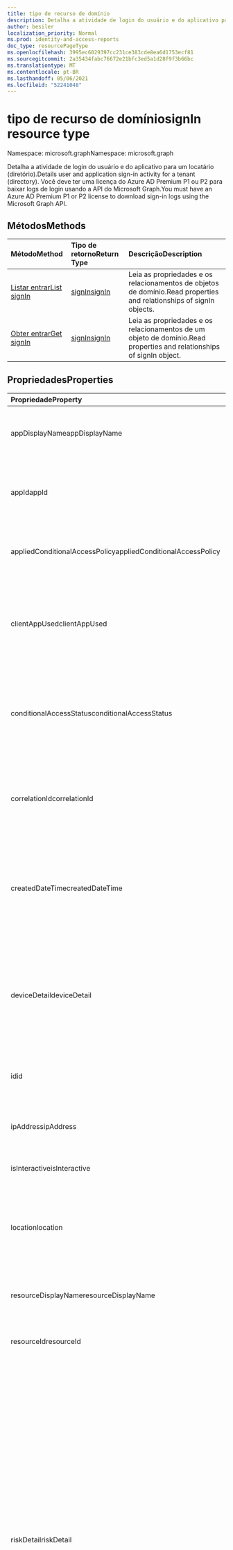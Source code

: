 ```yaml
---
title: tipo de recurso de domínio
description: Detalha a atividade de login do usuário e do aplicativo para um locatário (diretório).
author: besiler
localization_priority: Normal
ms.prod: identity-and-access-reports
doc_type: resourcePageType
ms.openlocfilehash: 3995ec6029397cc231ce383cde8ea6d1753ecf81
ms.sourcegitcommit: 2a35434fabc76672e21bfc3ed5a1d28f9f3b66bc
ms.translationtype: MT
ms.contentlocale: pt-BR
ms.lasthandoff: 05/06/2021
ms.locfileid: "52241048"
---
```

# <a name="signin-resource-type"></a><span data-ttu-id="84e9c-103">tipo de recurso de domínio</span><span class="sxs-lookup"><span data-stu-id="84e9c-103">signIn resource type</span></span>

<span data-ttu-id="84e9c-104">Namespace: microsoft.graph</span><span class="sxs-lookup"><span data-stu-id="84e9c-104">Namespace: microsoft.graph</span></span>

<span data-ttu-id="84e9c-105">Detalha a atividade de login do usuário e do aplicativo para um locatário (diretório).</span><span class="sxs-lookup"><span data-stu-id="84e9c-105">Details user and application sign-in activity for a tenant (directory).</span></span> <span data-ttu-id="84e9c-106">Você deve ter uma licença do Azure AD Premium P1 ou P2 para baixar logs de login usando a API do Microsoft Graph.</span><span class="sxs-lookup"><span data-stu-id="84e9c-106">You must have an Azure AD Premium P1 or P2 license to download sign-in logs using the Microsoft Graph API.</span></span>

## <a name="methods"></a><span data-ttu-id="84e9c-107">Métodos</span><span class="sxs-lookup"><span data-stu-id="84e9c-107">Methods</span></span>

| <span data-ttu-id="84e9c-108">Método</span><span class="sxs-lookup"><span data-stu-id="84e9c-108">Method</span></span>           | <span data-ttu-id="84e9c-109">Tipo de retorno</span><span class="sxs-lookup"><span data-stu-id="84e9c-109">Return Type</span></span>    |<span data-ttu-id="84e9c-110">Descrição</span><span class="sxs-lookup"><span data-stu-id="84e9c-110">Description</span></span>|
|:---------------|:--------|:----------|
|[<span data-ttu-id="84e9c-111">Listar entrar</span><span class="sxs-lookup"><span data-stu-id="84e9c-111">List signIn</span></span>](../api/signin-list.md) | [<span data-ttu-id="84e9c-112">signIn</span><span class="sxs-lookup"><span data-stu-id="84e9c-112">signIn</span></span>](signin.md) |<span data-ttu-id="84e9c-113">Leia as propriedades e os relacionamentos de objetos de domínio.</span><span class="sxs-lookup"><span data-stu-id="84e9c-113">Read properties and relationships of signIn objects.</span></span>|
|[<span data-ttu-id="84e9c-114">Obter entrar</span><span class="sxs-lookup"><span data-stu-id="84e9c-114">Get signIn</span></span>](../api/signin-get.md) | [<span data-ttu-id="84e9c-115">signIn</span><span class="sxs-lookup"><span data-stu-id="84e9c-115">signIn</span></span>](signin.md) |<span data-ttu-id="84e9c-116">Leia as propriedades e os relacionamentos de um objeto de domínio.</span><span class="sxs-lookup"><span data-stu-id="84e9c-116">Read properties and relationships of signIn object.</span></span>|

## <a name="properties"></a><span data-ttu-id="84e9c-117">Propriedades</span><span class="sxs-lookup"><span data-stu-id="84e9c-117">Properties</span></span>
| <span data-ttu-id="84e9c-118">Propriedade</span><span class="sxs-lookup"><span data-stu-id="84e9c-118">Property</span></span>     | <span data-ttu-id="84e9c-119">Tipo</span><span class="sxs-lookup"><span data-stu-id="84e9c-119">Type</span></span>   |<span data-ttu-id="84e9c-120">Descrição</span><span class="sxs-lookup"><span data-stu-id="84e9c-120">Description</span></span>|
|:---------------|:--------|:----------|
|<span data-ttu-id="84e9c-121">appDisplayName</span><span class="sxs-lookup"><span data-stu-id="84e9c-121">appDisplayName</span></span>|<span data-ttu-id="84e9c-122">Cadeia de caracteres</span><span class="sxs-lookup"><span data-stu-id="84e9c-122">String</span></span>|<span data-ttu-id="84e9c-123">Nome do aplicativo exibido no Portal do Azure.</span><span class="sxs-lookup"><span data-stu-id="84e9c-123">App name displayed in the Azure Portal.</span></span> <span data-ttu-id="84e9c-124">Oferece `$filter` suporte ( e somente `eq` `startsWith` operadores).</span><span class="sxs-lookup"><span data-stu-id="84e9c-124">Supports `$filter` (`eq` and `startsWith` operators only).</span></span>|
|<span data-ttu-id="84e9c-125">appId</span><span class="sxs-lookup"><span data-stu-id="84e9c-125">appId</span></span>|<span data-ttu-id="84e9c-126">Cadeia de caracteres</span><span class="sxs-lookup"><span data-stu-id="84e9c-126">String</span></span>|<span data-ttu-id="84e9c-127">GUID exclusivo que representa a ID do aplicativo no Azure Active Directory.</span><span class="sxs-lookup"><span data-stu-id="84e9c-127">Unique GUID representing the app ID in the Azure Active Directory.</span></span> <span data-ttu-id="84e9c-128">Suporta `$filter` ( `eq` somente operador).</span><span class="sxs-lookup"><span data-stu-id="84e9c-128">Supports `$filter` (`eq` operator only).</span></span>|
|<span data-ttu-id="84e9c-129">appliedConditionalAccessPolicy</span><span class="sxs-lookup"><span data-stu-id="84e9c-129">appliedConditionalAccessPolicy</span></span>|<span data-ttu-id="84e9c-130">[coleção appliedConditionalAccessPolicy](appliedconditionalaccesspolicy.md)</span><span class="sxs-lookup"><span data-stu-id="84e9c-130">[appliedConditionalAccessPolicy](appliedconditionalaccesspolicy.md) collection</span></span>|<span data-ttu-id="84e9c-131">Fornece uma lista de políticas de acesso condicional acionada por atividade correspondente entrar.</span><span class="sxs-lookup"><span data-stu-id="84e9c-131">Provides a list of conditional access policies that are triggered by the corresponding sign-in activity.</span></span>|
|<span data-ttu-id="84e9c-132">clientAppUsed</span><span class="sxs-lookup"><span data-stu-id="84e9c-132">clientAppUsed</span></span>|<span data-ttu-id="84e9c-133">Cadeia de caracteres</span><span class="sxs-lookup"><span data-stu-id="84e9c-133">String</span></span>|<span data-ttu-id="84e9c-134">Identifica o cliente herddo usado para a atividade de entrada.</span><span class="sxs-lookup"><span data-stu-id="84e9c-134">Identifies the legacy client used for sign-in activity.</span></span>  <span data-ttu-id="84e9c-135">Inclui `Browser` , `Exchange Active Sync` , , , , e `modern clients` `IMAP` `MAPI` `SMTP` `POP` .</span><span class="sxs-lookup"><span data-stu-id="84e9c-135">Includes `Browser`, `Exchange Active Sync`, `modern clients`, `IMAP`, `MAPI`, `SMTP`, and `POP`.</span></span> <span data-ttu-id="84e9c-136">Suporta `$filter` ( `eq` somente operador).</span><span class="sxs-lookup"><span data-stu-id="84e9c-136">Supports `$filter` (`eq` operator only).</span></span>|
|<span data-ttu-id="84e9c-137">conditionalAccessStatus</span><span class="sxs-lookup"><span data-stu-id="84e9c-137">conditionalAccessStatus</span></span>|<span data-ttu-id="84e9c-138">conditionalAccessStatus</span><span class="sxs-lookup"><span data-stu-id="84e9c-138">conditionalAccessStatus</span></span>| <span data-ttu-id="84e9c-139">Relata o status de uma política de acesso condicional ativada.</span><span class="sxs-lookup"><span data-stu-id="84e9c-139">Reports status of an activated conditional access policy.</span></span> <span data-ttu-id="84e9c-140">Os valores possíveis são: `success` `failure` , , e `notApplied` `unknownFutureValue` .</span><span class="sxs-lookup"><span data-stu-id="84e9c-140">Possible values are: `success`, `failure`, `notApplied`, and `unknownFutureValue`.</span></span> <span data-ttu-id="84e9c-141">Suporta `$filter` ( `eq` somente operador).</span><span class="sxs-lookup"><span data-stu-id="84e9c-141">Supports `$filter` (`eq` operator only).</span></span>|
|<span data-ttu-id="84e9c-142">correlationId</span><span class="sxs-lookup"><span data-stu-id="84e9c-142">correlationId</span></span>|<span data-ttu-id="84e9c-143">Cadeia de caracteres</span><span class="sxs-lookup"><span data-stu-id="84e9c-143">String</span></span>|<span data-ttu-id="84e9c-144">A ID de solicitação enviada do cliente quando a entrada é iniciada; usado para solucionar problemas de atividade de login.</span><span class="sxs-lookup"><span data-stu-id="84e9c-144">The request ID sent from the client when the sign-in is initiated; used to troubleshoot sign-in activity.</span></span> <span data-ttu-id="84e9c-145">Suporta `$filter` ( `eq` somente operador).</span><span class="sxs-lookup"><span data-stu-id="84e9c-145">Supports `$filter` (`eq` operator only).</span></span>|
|<span data-ttu-id="84e9c-146">createdDateTime</span><span class="sxs-lookup"><span data-stu-id="84e9c-146">createdDateTime</span></span>|<span data-ttu-id="84e9c-147">DateTimeOffset</span><span class="sxs-lookup"><span data-stu-id="84e9c-147">DateTimeOffset</span></span>|<span data-ttu-id="84e9c-148">Data e hora (UTC) a assinatura foi iniciada.</span><span class="sxs-lookup"><span data-stu-id="84e9c-148">Date and time (UTC) the sign-in was initiated.</span></span> <span data-ttu-id="84e9c-149">Exemplo: meia-noite de 1º de janeiro de 2014 é relatada como `2014-01-01T00:00:00Z` .</span><span class="sxs-lookup"><span data-stu-id="84e9c-149">Example: midnight on Jan 1, 2014 is reported as `2014-01-01T00:00:00Z`.</span></span> <span data-ttu-id="84e9c-150">Oferece `$orderby` suporte e ( , e somente `$filter` `eq` `le` `ge` operadores).</span><span class="sxs-lookup"><span data-stu-id="84e9c-150">Supports `$orderby` and `$filter` (`eq`, `le`, and `ge` operators only).</span></span>|
|<span data-ttu-id="84e9c-151">deviceDetail</span><span class="sxs-lookup"><span data-stu-id="84e9c-151">deviceDetail</span></span>|[<span data-ttu-id="84e9c-152">deviceDetail</span><span class="sxs-lookup"><span data-stu-id="84e9c-152">deviceDetail</span></span>](devicedetail.md)|<span data-ttu-id="84e9c-153">Informações do dispositivo de onde ocorreu a entrada; inclui iD do dispositivo, sistema operacional e navegador.</span><span class="sxs-lookup"><span data-stu-id="84e9c-153">Device information from where the sign-in occurred; includes device ID, operating system, and browser.</span></span> <span data-ttu-id="84e9c-154">Oferece `$filter` suporte ( e somente `eq` `startsWith` operadores) nas **propriedades browser** **e operatingSytem.**</span><span class="sxs-lookup"><span data-stu-id="84e9c-154">Supports `$filter` (`eq` and `startsWith` operators only) on **browser** and **operatingSytem** properties.</span></span> |
|<span data-ttu-id="84e9c-155">id</span><span class="sxs-lookup"><span data-stu-id="84e9c-155">id</span></span>|<span data-ttu-id="84e9c-156">Cadeia de caracteres</span><span class="sxs-lookup"><span data-stu-id="84e9c-156">String</span></span>|<span data-ttu-id="84e9c-157">ID exclusiva que representa a atividade de login.</span><span class="sxs-lookup"><span data-stu-id="84e9c-157">Unique ID representing the sign-in activity.</span></span> <span data-ttu-id="84e9c-158">Suporta `$filter` ( `eq` somente operador).</span><span class="sxs-lookup"><span data-stu-id="84e9c-158">Supports `$filter` (`eq` operator only).</span></span>|
|<span data-ttu-id="84e9c-159">ipAddress</span><span class="sxs-lookup"><span data-stu-id="84e9c-159">ipAddress</span></span>|<span data-ttu-id="84e9c-160">Cadeia de caracteres</span><span class="sxs-lookup"><span data-stu-id="84e9c-160">String</span></span>|<span data-ttu-id="84e9c-161">Endereço IP do cliente usado para entrar.</span><span class="sxs-lookup"><span data-stu-id="84e9c-161">IP address of the client used to sign in.</span></span> <span data-ttu-id="84e9c-162">Oferece `$filter` suporte ( e somente `eq` `startsWith` operadores).</span><span class="sxs-lookup"><span data-stu-id="84e9c-162">Supports `$filter` (`eq` and `startsWith` operators only).</span></span>|
|<span data-ttu-id="84e9c-163">isInteractive</span><span class="sxs-lookup"><span data-stu-id="84e9c-163">isInteractive</span></span>|<span data-ttu-id="84e9c-164">Booliano</span><span class="sxs-lookup"><span data-stu-id="84e9c-164">Boolean</span></span>|<span data-ttu-id="84e9c-165">Indica se uma assinatura é interativa ou não.</span><span class="sxs-lookup"><span data-stu-id="84e9c-165">Indicates if a sign-in is interactive or not.</span></span>|
|<span data-ttu-id="84e9c-166">location</span><span class="sxs-lookup"><span data-stu-id="84e9c-166">location</span></span>|[<span data-ttu-id="84e9c-167">signInLocation</span><span class="sxs-lookup"><span data-stu-id="84e9c-167">signInLocation</span></span>](signinlocation.md)|<span data-ttu-id="84e9c-168">Fornece o código de cidade, estado e país de origem do login.</span><span class="sxs-lookup"><span data-stu-id="84e9c-168">Provides the city, state, and country code where the sign-in originated.</span></span> <span data-ttu-id="84e9c-169">Oferece `$filter` suporte ( e somente `eq` `startsWith` operadores) em **propriedades city**, **state** e **countryOrRegion.**</span><span class="sxs-lookup"><span data-stu-id="84e9c-169">Supports `$filter` (`eq` and `startsWith` operators only) on **city**, **state**, and **countryOrRegion** properties.</span></span>|
|<span data-ttu-id="84e9c-170">resourceDisplayName</span><span class="sxs-lookup"><span data-stu-id="84e9c-170">resourceDisplayName</span></span>|<span data-ttu-id="84e9c-171">Cadeia de caracteres</span><span class="sxs-lookup"><span data-stu-id="84e9c-171">String</span></span>|<span data-ttu-id="84e9c-172">Nome do recurso em que o usuário entrou.</span><span class="sxs-lookup"><span data-stu-id="84e9c-172">Name of the resource the user signed into.</span></span> <span data-ttu-id="84e9c-173">Suporta `$filter` ( `eq` somente operador).</span><span class="sxs-lookup"><span data-stu-id="84e9c-173">Supports `$filter` (`eq` operator only).</span></span>|
|<span data-ttu-id="84e9c-174">resourceId</span><span class="sxs-lookup"><span data-stu-id="84e9c-174">resourceId</span></span>|<span data-ttu-id="84e9c-175">Cadeia de caracteres</span><span class="sxs-lookup"><span data-stu-id="84e9c-175">String</span></span>|<span data-ttu-id="84e9c-176">ID do recurso em que o usuário entrou.</span><span class="sxs-lookup"><span data-stu-id="84e9c-176">ID of the resource that the user signed into.</span></span> <span data-ttu-id="84e9c-177">Suporta `$filter` ( `eq` somente operador).</span><span class="sxs-lookup"><span data-stu-id="84e9c-177">Supports `$filter` (`eq` operator only).</span></span>|
|<span data-ttu-id="84e9c-178">riskDetail</span><span class="sxs-lookup"><span data-stu-id="84e9c-178">riskDetail</span></span>|<span data-ttu-id="84e9c-179">riskDetail</span><span class="sxs-lookup"><span data-stu-id="84e9c-179">riskDetail</span></span>|<span data-ttu-id="84e9c-180">Fornece o motivo por trás de um estado específico de um usuário arriscado, uma entrada arriscada ou um evento de risco.</span><span class="sxs-lookup"><span data-stu-id="84e9c-180">Provides the 'reason' behind a specific state of a risky user, sign-in or a risk event.</span></span> <span data-ttu-id="84e9c-181">Os valores possíveis são `none`, `adminGeneratedTemporaryPassword`, `userPerformedSecuredPasswordChange`, `userPerformedSecuredPasswordReset`, `adminConfirmedSigninSafe`, `aiConfirmedSigninSafe`, `userPassedMFADrivenByRiskBasedPolicy`, `adminDismissedAllRiskForUser`, `adminConfirmedSigninCompromised`, `unknownFutureValue`.</span><span class="sxs-lookup"><span data-stu-id="84e9c-181">The possible values are: `none`, `adminGeneratedTemporaryPassword`, `userPerformedSecuredPasswordChange`, `userPerformedSecuredPasswordReset`, `adminConfirmedSigninSafe`, `aiConfirmedSigninSafe`, `userPassedMFADrivenByRiskBasedPolicy`, `adminDismissedAllRiskForUser`, `adminConfirmedSigninCompromised`, `unknownFutureValue`.</span></span> <span data-ttu-id="84e9c-182">O valor `none` significa que nenhuma ação foi realizada pelo usuário ou entrar até o momento.</span><span class="sxs-lookup"><span data-stu-id="84e9c-182">The value `none` means that no action has been performed on the user or sign-in so far.</span></span>  <span data-ttu-id="84e9c-183">Suporta `$filter` ( `eq` somente operador).</span><span class="sxs-lookup"><span data-stu-id="84e9c-183">Supports `$filter` (`eq` operator only).</span></span><br><span data-ttu-id="84e9c-184">**Observação:** Os detalhes dessa propriedade exigem uma licença do Azure AD Premium P2.</span><span class="sxs-lookup"><span data-stu-id="84e9c-184">**Note:** Details for this property require an Azure AD Premium P2 license.</span></span> <span data-ttu-id="84e9c-185">Outras licenças retornam o valor `hidden` .</span><span class="sxs-lookup"><span data-stu-id="84e9c-185">Other licenses return the value `hidden`.</span></span>|
|<span data-ttu-id="84e9c-186">riskEventTypes</span><span class="sxs-lookup"><span data-stu-id="84e9c-186">riskEventTypes</span></span>|<span data-ttu-id="84e9c-187">Coleção riskEventType</span><span class="sxs-lookup"><span data-stu-id="84e9c-187">riskEventType collection</span></span>|<span data-ttu-id="84e9c-188">Tipos de evento de risco associados à assinatura.</span><span class="sxs-lookup"><span data-stu-id="84e9c-188">Risk event types associated with the sign-in.</span></span> <span data-ttu-id="84e9c-189">Os valores possíveis são: `unlikelyTravel`, `anonymizedIPAddress`, `maliciousIPAddress`, `unfamiliarFeatures`, `malwareInfectedIPAddress`, `suspiciousIPAddress`, `leakedCredentials`, `investigationsThreatIntelligence`,  `generic` e `unknownFutureValue`.</span><span class="sxs-lookup"><span data-stu-id="84e9c-189">The possible values are: `unlikelyTravel`, `anonymizedIPAddress`, `maliciousIPAddress`, `unfamiliarFeatures`, `malwareInfectedIPAddress`, `suspiciousIPAddress`, `leakedCredentials`, `investigationsThreatIntelligence`,  `generic`, and `unknownFutureValue`.</span></span> <span data-ttu-id="84e9c-190">Suporta `$filter` ( `eq` somente operador).</span><span class="sxs-lookup"><span data-stu-id="84e9c-190">Supports `$filter` (`eq` operator only).</span></span>|
|<span data-ttu-id="84e9c-191">riskEventTypes_v2</span><span class="sxs-lookup"><span data-stu-id="84e9c-191">riskEventTypes_v2</span></span>|<span data-ttu-id="84e9c-192">Coleção de cadeias de caracteres</span><span class="sxs-lookup"><span data-stu-id="84e9c-192">String collection</span></span>|<span data-ttu-id="84e9c-193">A lista de tipos de eventos de risco associados à assinatura.</span><span class="sxs-lookup"><span data-stu-id="84e9c-193">The list of risk event types associated with the sign-in.</span></span> <span data-ttu-id="84e9c-194">Valores possíveis: `unlikelyTravel` , , , , , , , , , `anonymizedIPAddress` ou `maliciousIPAddress` `unfamiliarFeatures` `malwareInfectedIPAddress` `suspiciousIPAddress` `leakedCredentials` `investigationsThreatIntelligence`  `generic` `unknownFutureValue` .</span><span class="sxs-lookup"><span data-stu-id="84e9c-194">Possible values: `unlikelyTravel`, `anonymizedIPAddress`, `maliciousIPAddress`, `unfamiliarFeatures`, `malwareInfectedIPAddress`, `suspiciousIPAddress`, `leakedCredentials`, `investigationsThreatIntelligence`,  `generic`, or `unknownFutureValue`.</span></span> <span data-ttu-id="84e9c-195">Oferece `$filter` suporte ( e somente `eq` `startsWith` operadores).</span><span class="sxs-lookup"><span data-stu-id="84e9c-195">Supports `$filter` (`eq` and `startsWith` operators only).</span></span>|
|<span data-ttu-id="84e9c-196">riskLevelAggregated</span><span class="sxs-lookup"><span data-stu-id="84e9c-196">riskLevelAggregated</span></span>|<span data-ttu-id="84e9c-197">riskLevel</span><span class="sxs-lookup"><span data-stu-id="84e9c-197">riskLevel</span></span>|<span data-ttu-id="84e9c-198">Nível de risco agregado.</span><span class="sxs-lookup"><span data-stu-id="84e9c-198">Aggregated risk level.</span></span> <span data-ttu-id="84e9c-199">Os valores possíveis são: `none`, `low`, `medium`, `high`, `hidden`, e `unknownFutureValue`.</span><span class="sxs-lookup"><span data-stu-id="84e9c-199">The possible values are: `none`, `low`, `medium`, `high`, `hidden`, and `unknownFutureValue`.</span></span> <span data-ttu-id="84e9c-200">O valor `hidden` significa que o usuário ou entrada não foi habilitado para proteção de identidade do Azure AD.</span><span class="sxs-lookup"><span data-stu-id="84e9c-200">The value `hidden` means the user or sign-in was not enabled for Azure AD Identity Protection.</span></span> <span data-ttu-id="84e9c-201">Suporta `$filter` ( `eq` somente operador).</span><span class="sxs-lookup"><span data-stu-id="84e9c-201">Supports `$filter` (`eq` operator only).</span></span> <br> <span data-ttu-id="84e9c-202">**Observação:** detalhes para esta propriedade estão disponíveis apenas para clientes do Azure AD Premium P2.</span><span class="sxs-lookup"><span data-stu-id="84e9c-202">**Note:** Details for this property are only available for Azure AD Premium P2 customers.</span></span> <span data-ttu-id="84e9c-203">Outros clientes serão retornados `hidden`.</span><span class="sxs-lookup"><span data-stu-id="84e9c-203">All other customers will be returned `hidden`.</span></span>|
|<span data-ttu-id="84e9c-204">riskLevelDuringSignIn</span><span class="sxs-lookup"><span data-stu-id="84e9c-204">riskLevelDuringSignIn</span></span>|<span data-ttu-id="84e9c-205">riskLevel</span><span class="sxs-lookup"><span data-stu-id="84e9c-205">riskLevel</span></span>|<span data-ttu-id="84e9c-206">Nível de risco durante a assinatura.</span><span class="sxs-lookup"><span data-stu-id="84e9c-206">Risk level during sign-in.</span></span> <span data-ttu-id="84e9c-207">Os valores possíveis são: `none`, `low`, `medium`, `high`, `hidden`, e `unknownFutureValue`.</span><span class="sxs-lookup"><span data-stu-id="84e9c-207">The possible values are: `none`, `low`, `medium`, `high`, `hidden`, and `unknownFutureValue`.</span></span> <span data-ttu-id="84e9c-208">O valor `hidden` significa que o usuário ou entrada não foi habilitado para proteção de identidade do Azure AD.</span><span class="sxs-lookup"><span data-stu-id="84e9c-208">The value `hidden` means the user or sign-in was not enabled for Azure AD Identity Protection.</span></span>  <span data-ttu-id="84e9c-209">Suporta `$filter` ( `eq` somente operador).</span><span class="sxs-lookup"><span data-stu-id="84e9c-209">Supports `$filter` (`eq` operator only).</span></span> <br><span data-ttu-id="84e9c-210">**Observação:** detalhes para esta propriedade estão disponíveis apenas para clientes do Azure AD Premium P2.</span><span class="sxs-lookup"><span data-stu-id="84e9c-210">**Note:** Details for this property are only available for Azure AD Premium P2 customers.</span></span> <span data-ttu-id="84e9c-211">Outros clientes serão retornados `hidden`.</span><span class="sxs-lookup"><span data-stu-id="84e9c-211">All other customers will be returned `hidden`.</span></span>|
|<span data-ttu-id="84e9c-212">riskState</span><span class="sxs-lookup"><span data-stu-id="84e9c-212">riskState</span></span>|<span data-ttu-id="84e9c-213">riskState</span><span class="sxs-lookup"><span data-stu-id="84e9c-213">riskState</span></span>|<span data-ttu-id="84e9c-214">Relata o status do usuário de risco, de entrar ou de um evento de risco.</span><span class="sxs-lookup"><span data-stu-id="84e9c-214">Reports status of the risky user, sign-in, or a risk event.</span></span> <span data-ttu-id="84e9c-215">Os valores possíveis são `none`, `confirmedSafe`, `remediated`, `dismissed`, `atRisk`, `confirmedCompromised`, `unknownFutureValue`.</span><span class="sxs-lookup"><span data-stu-id="84e9c-215">The possible values are: `none`, `confirmedSafe`, `remediated`, `dismissed`, `atRisk`, `confirmedCompromised`, `unknownFutureValue`.</span></span> <span data-ttu-id="84e9c-216">Suporta `$filter` ( `eq` somente operador).</span><span class="sxs-lookup"><span data-stu-id="84e9c-216">Supports `$filter` (`eq` operator only).</span></span>|
|<span data-ttu-id="84e9c-217">status</span><span class="sxs-lookup"><span data-stu-id="84e9c-217">status</span></span>|[<span data-ttu-id="84e9c-218">signInStatus</span><span class="sxs-lookup"><span data-stu-id="84e9c-218">signInStatus</span></span>](signinstatus.md)|<span data-ttu-id="84e9c-219">Status de login.</span><span class="sxs-lookup"><span data-stu-id="84e9c-219">Sign-in status.</span></span> <span data-ttu-id="84e9c-220">Inclui o código de erro e a descrição do erro (no caso de uma falha de login).</span><span class="sxs-lookup"><span data-stu-id="84e9c-220">Includes the error code and description of the error (in case of a sign-in failure).</span></span> <span data-ttu-id="84e9c-221">Suporta `$filter` ( `eq` somente operador) na propriedade **errorCode.**</span><span class="sxs-lookup"><span data-stu-id="84e9c-221">Supports `$filter` (`eq` operator only) on **errorCode** property.</span></span>|
|<span data-ttu-id="84e9c-222">userDisplayName</span><span class="sxs-lookup"><span data-stu-id="84e9c-222">userDisplayName</span></span>|<span data-ttu-id="84e9c-223">Cadeia de caracteres</span><span class="sxs-lookup"><span data-stu-id="84e9c-223">String</span></span>|<span data-ttu-id="84e9c-224">Nome de exibição do usuário que iniciou a login.</span><span class="sxs-lookup"><span data-stu-id="84e9c-224">Display name of the user that initiated the sign-in.</span></span> <span data-ttu-id="84e9c-225">Oferece `$filter` suporte ( e somente `eq` `startsWith` operadores).</span><span class="sxs-lookup"><span data-stu-id="84e9c-225">Supports `$filter` (`eq` and `startsWith` operators only).</span></span>|
|<span data-ttu-id="84e9c-226">userId</span><span class="sxs-lookup"><span data-stu-id="84e9c-226">userId</span></span>|<span data-ttu-id="84e9c-227">Cadeia de caracteres</span><span class="sxs-lookup"><span data-stu-id="84e9c-227">String</span></span>|<span data-ttu-id="84e9c-228">ID do usuário que iniciou a login.</span><span class="sxs-lookup"><span data-stu-id="84e9c-228">ID of the user that initiated the sign-in.</span></span> <span data-ttu-id="84e9c-229">Suporta `$filter` ( `eq` somente operador).</span><span class="sxs-lookup"><span data-stu-id="84e9c-229">Supports `$filter` (`eq` operator only).</span></span>|
|<span data-ttu-id="84e9c-230">userPrincipalName</span><span class="sxs-lookup"><span data-stu-id="84e9c-230">userPrincipalName</span></span>|<span data-ttu-id="84e9c-231">Cadeia de caracteres</span><span class="sxs-lookup"><span data-stu-id="84e9c-231">String</span></span>|<span data-ttu-id="84e9c-232">Nome principal do usuário que iniciou a login.</span><span class="sxs-lookup"><span data-stu-id="84e9c-232">User principal name of the user that initiated the sign-in.</span></span> <span data-ttu-id="84e9c-233">Oferece `$filter` suporte ( e somente `eq` `startsWith` operadores).</span><span class="sxs-lookup"><span data-stu-id="84e9c-233">Supports `$filter` (`eq` and `startsWith` operators only).</span></span>|

## <a name="relationships"></a><span data-ttu-id="84e9c-234">Relações</span><span class="sxs-lookup"><span data-stu-id="84e9c-234">Relationships</span></span>

<span data-ttu-id="84e9c-235">Nenhum</span><span class="sxs-lookup"><span data-stu-id="84e9c-235">None</span></span>


## <a name="json-representation"></a><span data-ttu-id="84e9c-236">Representação JSON</span><span class="sxs-lookup"><span data-stu-id="84e9c-236">JSON representation</span></span>

<span data-ttu-id="84e9c-237">Veja a seguir uma representação JSON do recurso.</span><span class="sxs-lookup"><span data-stu-id="84e9c-237">Here is a JSON representation of the resource.</span></span>

<!-- {
  "blockType": "resource",
  "optionalProperties": [

  ],
  "@odata.type": "microsoft.graph.signIn"
}-->
```json
{
  "id": "String (identifier)",
  "createdDateTime": "String (timestamp)",
  "appDisplayName": "String",
  "appId": "String",
  "ipAddress": "String",
  "clientAppUsed": "String",
  "correlationId": "String",
  "conditionalAccessStatus": "string",
  "appliedConditionalAccessPolicy": [{"@odata.type": "microsoft.graph.appliedConditionalAccessPolicy"}],
  "isInteractive": true,
  "deviceDetail": {"@odata.type": "microsoft.graph.deviceDetail"},
  "location": {"@odata.type": "microsoft.graph.signInLocation"},
  "riskDetail": "string",
  "riskLevelAggregated": "string",
  "riskLevelDuringSignIn": "string",
  "riskState": "string",
  "riskEventTypes": ["string"],
  "riskEventTypes_v2": ["String"],
  "resourceDisplayName": "string",
  "resourceId": "string",
  "status": {"@odata.type": "microsoft.graph.signInStatus"},
  "userDisplayName": "string",
  "userId": "string",
  "userPrincipalName": "string"
}

```

<!-- uuid: 8fcb5dbc-d5aa-4681-8e31-b001d5168d79
2015-10-25 14:57:30 UTC -->
<!-- {
  "type": "#page.annotation",
  "description": "signIn resource",
  "keywords": "",
  "section": "documentation",
  "tocPath": ""
}-->

